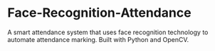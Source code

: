 # Face-Recognition-Attendance
A smart attendance system that uses face recognition technology to automate attendance marking. Built with Python and OpenCV.
